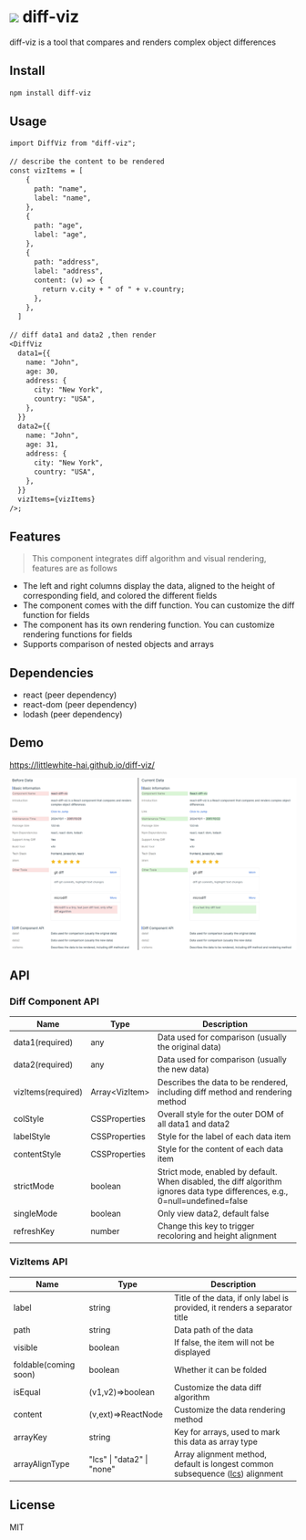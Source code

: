 # <img src="./public/diff.ico" height="20" /> diff-viz

diff-viz is a tool that compares and renders complex object differences

## Install

```bash
npm install diff-viz
```

## Usage

```tsx
import DiffViz from "diff-viz";

// describe the content to be rendered
const vizItems = [
    {
      path: "name",
      label: "name",
    },
    {
      path: "age",
      label: "age",
    },
    {
      path: "address",
      label: "address",
      content: (v) => {
        return v.city + " of " + v.country;
      },
    },
  ]

// diff data1 and data2 ,then render
<DiffViz
  data1={{
    name: "John",
    age: 30,
    address: {
      city: "New York",
      country: "USA",
    },
  }}
  data2={{
    name: "John",
    age: 31,
    address: {
      city: "New York",
      country: "USA",
    },
  }}
  vizItems={vizItems}
/>;
```

## Features

> This component integrates diff algorithm and visual rendering, features are as follows

- The left and right columns display the data, aligned to the height of corresponding field, and colored the different fields
- The component comes with the diff function. You can customize the diff function for fields
- The component has its own rendering function. You can customize rendering functions for fields
- Supports comparison of nested objects and arrays

## Dependencies

- react (peer dependency)
- react-dom (peer dependency)
- lodash (peer dependency)

## Demo

https://littlewhite-hai.github.io/diff-viz/

![demo](./docs/public/demo.png)

## API

### Diff Component API

| Name               | Type             | Description                                                                                                                    |
| ------------------ | ---------------- | ------------------------------------------------------------------------------------------------------------------------------ |
| data1(required)    | any              | Data used for comparison (usually the original data)                                                                           |
| data2(required)    | any              | Data used for comparison (usually the new data)                                                                                |
| vizItems(required) | Array\<VizItem\> | Describes the data to be rendered, including diff method and rendering method                                                  |
| colStyle           | CSSProperties    | Overall style for the outer DOM of all data1 and data2                                                                         |
| labelStyle         | CSSProperties    | Style for the label of each data item                                                                                          |
| contentStyle       | CSSProperties    | Style for the content of each data item                                                                                        |
| strictMode         | boolean          | Strict mode, enabled by default. When disabled, the diff algorithm ignores data type differences, e.g., 0=null=undefined=false |
| singleMode         | boolean          | Only view data2, default false                                                                                                 |
| refreshKey         | number           | Change this key to trigger recoloring and height alignment                                                                     |

### VizItems API

| Name                  | Type                       | Description                                                                                                                               |
| --------------------- | -------------------------- | ----------------------------------------------------------------------------------------------------------------------------------------- |
| label                 | string                     | Title of the data, if only label is provided, it renders a separator title                                                                |
| path                  | string                     | Data path of the data                                                                                                                     |
| visible               | boolean                    | If false, the item will not be displayed                                                                                                  |
| foldable(coming soon) | boolean                    | Whether it can be folded                                                                                                                  |
| isEqual               | (v1,v2)=>boolean           | Customize the data diff algorithm                                                                                                         |
| content               | (v,ext)=>ReactNode         | Customize the data rendering method                                                                                                       |
| arrayKey              | string                     | Key for arrays, used to mark this data as array type                                                                                      |
| arrayAlignType        | "lcs" \| "data2" \| "none" | Array alignment method, default is longest common subsequence ([lcs](https://en.wikipedia.org/wiki/Longest_common_subsequence)) alignment |

## License

MIT
